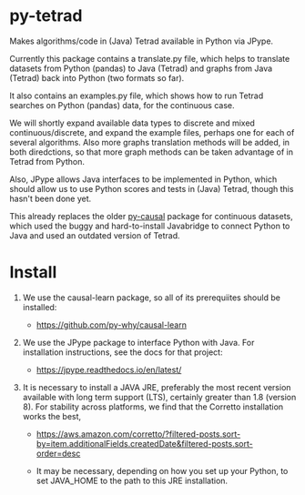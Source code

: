 # py-tetrad
Makes algorithms/code in (Java) Tetrad available in Python via JPype.

Currently this package contains a translate.py file, which helps to translate datasets from Python (pandas) to Java (Tetrad) and graphs from Java (Tetrad) back into Python (two formats so far). 

It also contains an examples.py file, which shows how to run Tetrad searches on Python (pandas) data, for the continuous case. 

We will shortly expand available data types to discrete and mixed continuous/discrete, and expand the example files, perhaps one for each of several algorithms. Also more graphs translation methods will be added, in both diredctions, so that more graph methods can be taken advantage of in Tetrad from Python.

Also, JPype allows Java interfaces to be implemented in Python, which should allow us to use Python scores and tests in (Java) Tetrad, though this hasn't been done yet.
 
This already replaces the older [py-causal](https://github.com/bd2kccd/py-causal) package for continuous datasets, which used the buggy and hard-to-install Javabridge to connect Python to Java and used an outdated version of Tetrad.

# Install

1. We use the causal-learn package, so all of its prerequiites should be installed:

    * https://github.com/py-why/causal-learn

1. We use the JPype package to interface Python with Java. For installation instructions, see the docs for that project:

    * https://jpype.readthedocs.io/en/latest/

1. It is necessary to install a JAVA JRE, preferably the most recent version available with long term support (LTS), certainly greater than 1.8 (version 8). For stability across platforms, we find that the  Corretto installation works the best, 

    * https://aws.amazon.com/corretto/?filtered-posts.sort-by=item.additionalFields.createdDate&filtered-posts.sort-order=desc

    * It may be necessary, depending on how you set up your Python, to set JAVA_HOME to the path to this JRE installation.
